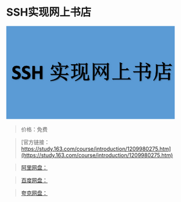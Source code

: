 # SSH实现网上书店

![img](../../../assets/study163/free/14aee05f30f042b4a201bbdb2bc39a41.png)

> 价格：免费

> [官方链接：https://study.163.com/course/introduction/1209980275.htm](https://study.163.com/course/introduction/1209980275.htm)

> [阿里网盘：]()

> [百度网盘：]()

> [夸克网盘：]()
